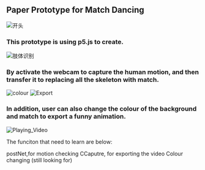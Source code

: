## Paper Prototype for Match Dancing

![开头](https://user-images.githubusercontent.com/68723243/93706652-a36b1d80-fb6b-11ea-853a-76e5d062caa9.gif)

### This prototype is using p5.js to create.

![肢体识别](https://user-images.githubusercontent.com/68723243/93706654-a7973b00-fb6b-11ea-831a-8fd90610b3c4.gif)

### By activate the webcam to capture the human motion, and then transfer it to replacing all the skeleton with match.

![colour](https://user-images.githubusercontent.com/68723243/93706657-a82fd180-fb6b-11ea-9669-feaeb13ee6e3.gif)
![Export](https://user-images.githubusercontent.com/68723243/93706659-a960fe80-fb6b-11ea-965a-ac6283706497.gif)

### In addition, user can also change the colour of the background and match to export a funny animation.

![Playing_Video](https://user-images.githubusercontent.com/68723243/93706653-a49c4a80-fb6b-11ea-89c6-55171bf13edd.gif)


The funciton that need to learn are below:

postNet,for motion checking
CCaputre, for exporting the video
Colour changing (still looking for)
